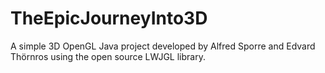 # TheEpicJourneyInto3D

A simple 3D OpenGL Java project developed by Alfred Sporre and Edvard Thörnros using the open source LWJGL library. 
